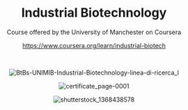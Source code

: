 <div align="center">

# Industrial Biotechnology

Course offered by the University of Manchester on Coursera

https://www.coursera.org/learn/industrial-biotech

<br>

![BtBs-UNIMIB-Industrial-Biotechnology-linea-di-ricerca_l](https://user-images.githubusercontent.com/55017307/126560054-870c127e-2249-4904-bf88-6ea95115dac0.jpg)


![certificate_page-0001](https://user-images.githubusercontent.com/55017307/126560360-20468908-48c1-490a-ad0c-c67759902a5b.jpg)

![shutterstock_1368438578](https://user-images.githubusercontent.com/55017307/126560052-c0d083d4-38b2-4e11-aac9-0819f6674c21.jpg)



</div>


